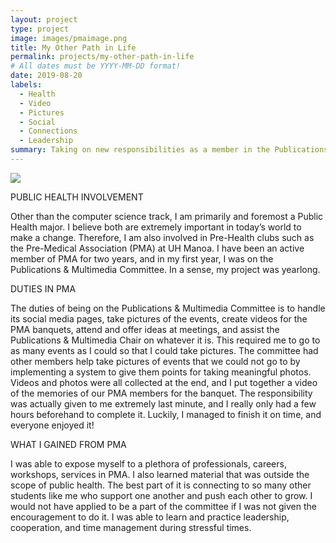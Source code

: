 ```yaml
---
layout: project
type: project
image: images/pmaimage.png
title: My Other Path in Life
permalink: projects/my-other-path-in-life
# All dates must be YYYY-MM-DD format!
date: 2019-08-20
labels:
  - Health
  - Video
  - Pictures
  - Social
  - Connections
  - Leadership
summary: Taking on new responsibilities as a member in the Publications & Multimedia Committee.
---
```


<img class="ui image" src="{{ site.baseurl }}/images/pma.jpg">


PUBLIC HEALTH INVOLVEMENT

Other than the computer science track, I am primarily and foremost a Public Health major. I believe both are extremely important in today’s world to make a change. Therefore, I am also involved in Pre-Health clubs such as the Pre-Medical Association (PMA) at UH Manoa. I have been an active member of PMA for two years, and in my first year, I was on the Publications & Multimedia Committee. In a sense, my project was yearlong. 




DUTIES IN PMA

The duties of being on the Publications & Multimedia Committee is to handle its social media pages, take pictures of the events, create videos for the PMA banquets, attend and offer ideas at meetings, and assist the Publications & Multimedia Chair on whatever it is. This required me to go to as many events as I could so that I could take pictures. The committee had other members help take pictures of events that we could not go to by implementing a system to give them points for taking meaningful photos. Videos and photos were all collected at the end, and I put together a video of the memories of our PMA members for the banquet. The responsibility was actually given to me extremely last minute, and I really only had a few hours beforehand to complete it. Luckily, I managed to finish it on time, and everyone enjoyed it!



WHAT I GAINED FROM PMA

I was able to expose myself to a plethora of professionals, careers, workshops, services in PMA. I also learned material that was outside the scope of public health. The best part of it is connecting to so many other students like me who support one another and push each other to grow. I would not have applied to be a part of the committee if I was not given the encouragement to do it. I was able to learn and practice leadership, cooperation, and time management during stressful times. 


